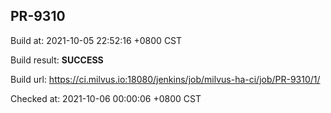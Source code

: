 <h2><a name="pr-9310" class="anchor" href="#pr-9310" rel="nofollow" aria-hidden="true"><span class="octicon octicon-link"></span></a>PR-9310</h2>

<p>Build at: 2021-10-05 22:52:16 +0800 CST</p>

<p>Build result: <strong>SUCCESS</strong></p>

<p>Build url: <a href="https://ci.milvus.io:18080/jenkins/job/milvus-ha-ci/job/PR-9310/1/" rel="nofollow">https://ci.milvus.io:18080/jenkins/job/milvus-ha-ci/job/PR-9310/1/</a></p>

<p>Checked at: 2021-10-06 00:00:06 +0800 CST</p>
